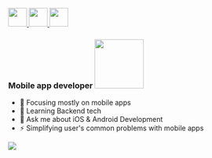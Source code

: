 <p float="left">
  <a href = "mailto:hiren6997@gmail.com">
  <img src="https://firebasestorage.googleapis.com/v0/b/android-essentials-2d9a4.appspot.com/o/assets%2Fhirenrafaliya%2Fgmail.png?alt=media&token=c171177c-26dc-44a1-b091-fe7cf1d88e86" height= "38" />
  </a>
  
  <a href = "https://www.linkedin.com/in/hiren-rafaliya/">
  <img src="https://firebasestorage.googleapis.com/v0/b/android-essentials-2d9a4.appspot.com/o/assets%2Fhirenrafaliya%2Flinkedin.png?alt=media&token=dcc7aa15-fe33-4cc9-8d8d-51d74e27c874" height="38" />
  </a>
  
  <a href = "https://stackoverflow.com/users/12177472/hiren-rafaliya">
  <img src="https://firebasestorage.googleapis.com/v0/b/android-essentials-2d9a4.appspot.com/o/assets%2Fhirenrafaliya%2Fstack-overflow.png?alt=media&token=35d821e1-4991-403c-a8e1-a461f7929071" height="38" />
  </a>
</p>

### Mobile app developer <img src="https://firebasestorage.googleapis.com/v0/b/android-essentials-2d9a4.appspot.com/o/assets%2Fhirenrafaliya%2Fhi-wave.gif?alt=media&token=41a7fbae-d461-425f-8cea-583436216a18" width="100">

- 🔭 Focusing mostly on mobile apps
- 🌱 Learning Backend tech
- 💬 Ask me about iOS & Android Development
- ⚡ Simplifying user's common problems with mobile apps


![](https://hit.yhype.me/github/profile?user_id=53972396)
